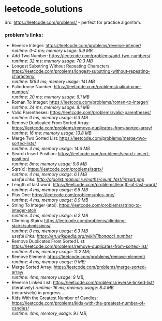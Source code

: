 # leetcode_solutions
Src: https://leetcode.com/problems/ - perfect for practice algorithm.

### problem's links:
* Reverse Integer: https://leetcode.com/problems/reverse-integer/  
_runtime: 0-4 ms; memory usage: 5.9 MB_
* Add Two Number: https://leetcode.com/problems/add-two-numbers/  
_runtime: 32 ms; memory usage: 70.3 MB_  
* Longest Substring Without Repeating Characters: https://leetcode.com/problems/longest-substring-without-repeating-characters/  
_runtime: 1864 ms; memory usage: 141 MB_  
* Palindrome Number: https://leetcode.com/problems/palindrome-number/  
_runtime: 20 ms; memory usage: 6.1 MB_  
* Roman To Integer: https://leetcode.com/problems/roman-to-integer/  
_runtime: 24 ms; memory usage: 8.1 MB_  
* Valid Parentheses: https://leetcode.com/problems/valid-parentheses/  
_runtime: 0 ms; memory usage: 6.3 MB_  
* Remove Duplicated From Sorted Array: https://leetcode.com/problems/remove-duplicates-from-sorted-array/  
_runtime: 16 ms; memory usage: 13.8 MB_  
* Merge Two Sorted List: https://leetcode.com/problems/merge-two-sorted-lists/  
_runtime: 4 ms; memory usage: 14.6 MB_  
* Search Insert Position: https://leetcode.com/problems/search-insert-position/  
_runtime: 8ms; memory usage: 9.6 MB_  
* Sqrt(x): https://leetcode.com/problems/sqrtx/  
_runtime: 4 ms; memory usage: 6.1 MB_  
_useful links: http://algolist.manual.ru/maths/count_fast/intsqrt.php_  
* Length of last word: https://leetcode.com/problems/length-of-last-word/  
_runtime: 4 ms; memory usage: 6.5 MB_  
* Plus One: https://leetcode.com/problems/plus-one/  
_runtime: 4 ms; memory usage: 8.9 MB_  
* String To Integer (atoi): https://leetcode.com/problems/string-to-integer-atoi/   
_runtime: 4 ms; memory usage: 6.2 MB_  
* Climbing Stairs: https://leetcode.com/problems/climbing-stairs/submissions/  
_runtime: 0 ms; memory usage: 6.3 MB_  
_useful links: https://en.wikipedia.org/wiki/Fibonacci_number_   
* Remove Duplicates From Sorted List: https://leetcode.com/problems/remove-duplicates-from-sorted-list/  
_runtime: 8 ms; memory usage: 11.2 MB;_  
* Remove Element: https://leetcode.com/problems/remove-element/  
_runtime: 4 ms; memory usage: 9 MB;_  
* Merge Sorted Array: https://leetcode.com/problems/merge-sorted-array/  
_runtime: 4ms; memory usage: 9 MB;_  
* Reverse Linked List: https://leetcode.com/problems/reverse-linked-list/  
(iteratively) _runtime: 16 ms; memory usage: 8.4 MB_  
(recursively) in progress...
* Kids With the Greatest Number of Candies: https://leetcode.com/problems/kids-with-the-greatest-number-of-candies/  
_runtime: 4ms; memory_usage: 9.1 MB;_  
